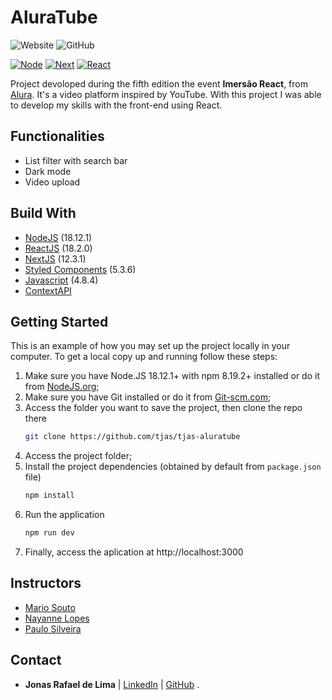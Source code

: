 # AluraTube

![Website](https://img.shields.io/website?down_color=red&down_message=down&up_color=gren&up_message=up&url=https%3A%2F%2Faluratube-jonasrafael16.vercel.app%2F)
![GitHub](https://img.shields.io/github/license/jonasrafael16/aluratube)

[![Node](https://img.shields.io/badge/node-v18.12.1-green)](https://nodejs.org/en/)
[![Next](https://img.shields.io/badge/next-v13.0.2-yellow)](https://nextjs.org/)
[![React](https://img.shields.io/badge/react-v18.2.0-orange)](https://reactjs.org/)

Project devoloped during the fifth edition the event **Imersão React**, from [Alura](https://www.alura.com.br).
It's a video platform inspired by YouTube.
With this project I was able to develop my skills with the front-end using React.


## Functionalities

- List filter with search bar
- Dark mode
- Video upload


## Build With

- [NodeJS](https://nodejs.org/) (18.12.1)
- [ReactJS](https://reactjs.org/) (18.2.0)
- [NextJS](https://nextjs.org/) (12.3.1)
- [Styled Components](https://styled-components.com/) (5.3.6)
- [Javascript](https://www.typescriptlang.org/) (4.8.4)
- [ContextAPI](https://reactjs.org/docs/context.html)

## Getting Started

This is an example of how you may set up the project locally in your computer. To get a local copy up and running follow these steps:

1. Make sure you have Node.JS 18.12.1+ with npm 8.19.2+ installed or do it from [NodeJS.org](https://nodejs.org/en/download/);
2. Make sure you have Git installed or do it from [Git-scm.com](https://git-scm.com/);
3. Access the folder you want to save the project, then clone the repo there
    ```sh
    git clone https://github.com/tjas/tjas-aluratube
    ```
4. Access the project folder;
5. Install the project dependencies (obtained by default from `package.json` file)
    ```sh
    npm install
    ```
6. Run the application
    ```sh
    npm run dev
    ```
7. Finally, access the aplication at http://localhost:3000

## Instructors

- [Mario Souto](https://github.com/omariosouto)
- [Nayanne Lopes](https://github.com/NayanneBatista)
- [Paulo Silveira](https://github.com/peas)

## Contact

- **Jonas Rafael de Lima** | [LinkedIn](https://www.linkedin.com/in/jonasrdelima/) | [GitHub](https://github.com/JonasRafael16) .

